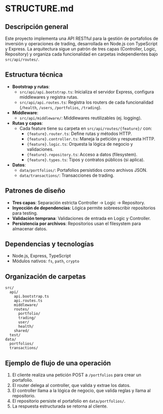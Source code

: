 # STRUCTURE.md

## Descripción general

Este proyecto implementa una API RESTful para la gestión de portafolios de inversión y operaciones de trading, desarrollada en Node.js con TypeScript y Express. La arquitectura sigue un patrón de tres capas (Controller, Logic, Repository) y organiza cada funcionalidad en carpetas independientes bajo `src/api/routes/`.

## Estructura técnica

- **Bootstrap y rutas**:
  - `src/api/api.bootstrap.ts`: Inicializa el servidor Express, configura middlewares y registra rutas.
  - `src/api/api.routes.ts`: Registra los routers de cada funcionalidad (`/health`, `/users`, `/portfolios`, `/trading`).
- **Middleware**:
  - `src/api/middleware/`: Middlewares reutilizables (ej. logging).
- **Rutas y capas**:
  - Cada feature tiene su carpeta en `src/api/routes/{feature}/` con:
    - `{feature}.router.ts`: Define rutas y métodos HTTP.
    - `{feature}.controller.ts`: Maneja la petición y respuesta HTTP.
    - `{feature}.logic.ts`: Orquesta la lógica de negocio y validaciones.
    - `{feature}.repository.ts`: Acceso a datos (filesystem).
    - `{feature}.types.ts`: Tipos y contratos públicos (si aplica).
- **Datos**:
  - `data/portfolios/`: Portafolios persistidos como archivos JSON.
  - `data/transactions/`: Transacciones de trading.

## Patrones de diseño

- **Tres capas**: Separación estricta Controller → Logic → Repository.
- **Inyección de dependencias**: Lógica permite sobreescribir repositorios para testing.
- **Validación temprana**: Validaciones de entrada en Logic y Controller.
- **Persistencia por archivos**: Repositorios usan el filesystem para almacenar datos.

## Dependencias y tecnologías

- Node.js, Express, TypeScript
- Módulos nativos: `fs`, `path`, `crypto`

## Organización de carpetas

```
src/
  api/
    api.bootstrap.ts
    api.routes.ts
    middleware/
    routes/
      portfolio/
      trading/
      user/
      health/
    shared/
  test/
data/
  portfolios/
  transactions/
```

## Ejemplo de flujo de una operación

1. El cliente realiza una petición POST a `/portfolios` para crear un portafolio.
2. El router delega al controller, que valida y extrae los datos.
3. El controller llama a la lógica de negocio, que valida reglas y llama al repositorio.
4. El repositorio persiste el portafolio en `data/portfolios/`.
5. La respuesta estructurada se retorna al cliente.
